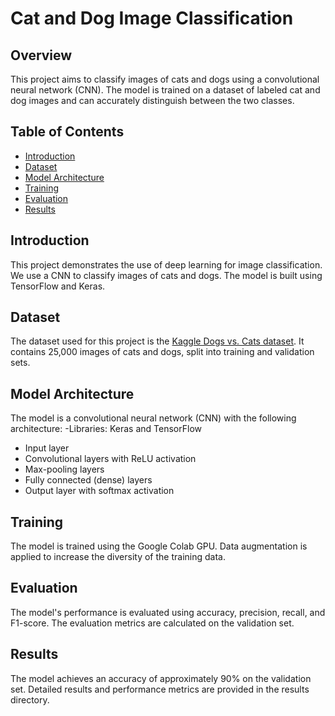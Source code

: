 # Cat and Dog Image Classification

## Overview
This project aims to classify images of cats and dogs using a convolutional neural network (CNN). The model is trained on a dataset of labeled cat and dog images and can accurately distinguish between the two classes.

## Table of Contents
- [Introduction](#introduction)
- [Dataset](#dataset)
- [Model Architecture](#model-architecture)
- [Training](#training)
- [Evaluation](#evaluation)
- [Results](#results)

## Introduction
This project demonstrates the use of deep learning for image classification. We use a CNN to classify images of cats and dogs. The model is built using TensorFlow and Keras.

## Dataset
The dataset used for this project is the [Kaggle Dogs vs. Cats dataset](https://www.kaggle.com/datasets/salader/dogs-vs-cats). It contains 25,000 images of cats and dogs, split into training and validation sets.

## Model Architecture
The model is a convolutional neural network (CNN) with the following architecture:
-Libraries: Keras and TensorFlow
- Input layer
- Convolutional layers with ReLU activation
- Max-pooling layers
- Fully connected (dense) layers
- Output layer with softmax activation

## Training
The model is trained using the Google Colab GPU. Data augmentation is applied to increase the diversity of the training data.

## Evaluation
The model's performance is evaluated using accuracy, precision, recall, and F1-score. The evaluation metrics are calculated on the validation set.

## Results
The model achieves an accuracy of approximately 90% on the validation set. Detailed results and performance metrics are provided in the results directory.
